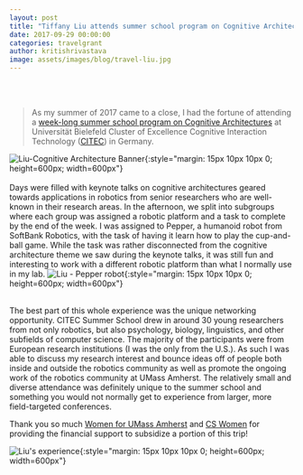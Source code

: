 ```yaml
---
layout: post
title: "Tiffany Liu attends summer school program on Cognitive Architectures at CITEC, Germany"
date: 2017-09-29 00:00:00
categories: travelgrant
author: kritishrivastava
image: assets/images/blog/travel-liu.jpg
---
```

<br/><br/>
>As my summer of 2017 came to a close, I had the fortune of attending a [week-long summer school program on Cognitive Architectures](https://cit-ec.de/en/graduate-school/summerschool) at Universität Bielefeld Cluster of Excellence Cognitive Interaction Technology ([CITEC](https://www.cit-ec.de/en)) in Germany.

![Liu-Cognitive Architecture Banner](/images/travelgrant/liu-CITEC_SS_Cognitive_Architectures_Banner.jpg){:style="margin: 15px 10px 10px 0; height=600px; width=600px"}<br/><br/>
Days were filled with keynote talks on cognitive architectures geared towards applications in robotics from senior researchers who are well-known in their research areas. In the afternoon, we split into subgroups where each group was assigned a robotic platform and a task to complete by the end of the week. I was assigned to Pepper, a humanoid robot from SoftBank Robotics, with the task of having it learn how to play the cup-and-ball game. While the task was rather disconnected from the cognitive architecture theme we saw during the keynote talks, it was still fun and interesting to work with a different robotic platform than what I normally use in my lab.
![Liu - Pepper robot](/images/travelgrant/liu-Pepper_Robot.jpg){:style="margin: 15px 10px 10px 0; height=600px; width=600px"}<br/><br/>

The best part of this whole experience was the unique networking opportunity. CITEC Summer School drew in around 30 young researchers from not only robotics, but also psychology, biology, linguistics, and other subfields of computer science. The majority of the participants were from European research institutions (I was the only from the U.S.). As such I was able to discuss my research interest and bounce ideas off of people both inside and outside the robotics community as well as promote the ongoing work of the robotics community at UMass Amherst. The relatively small and diverse attendance was definitely unique to the summer school and something you would not normally get to experience from larger, more field-targeted conferences.

Thank you so much [Women for UMass Amherst](http://www.umass.edu/wfum/) and [CS Women](http://cswomenumass.github.io/index.html) for providing the financial support to subsidize a portion of this trip!

![Liu's experience](/images/travelgrant/liu-Castle_Sparrenburg.jpg){:style="margin: 15px 10px 10px 0; height=600px; width=600px"}







